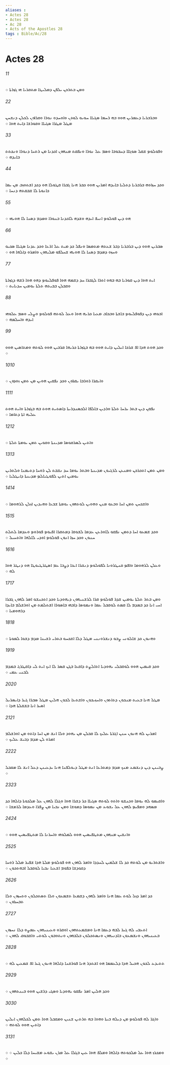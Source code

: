 ```yaml
---
aliases : 
- Actes 28
- Actes 28
- Ac 28
- Acts of the Apostles 28
tags : Bible/Ac/28
---
```


# Actes 28

###### 11
ܘܡܢ ܒܬܪܟܢ ܝܠܦܢ ܕܡܠܝܛܐ ܡܬܩܪܝܐ ܗܝ ܓܙܪܬܐ ܀
###### 22
ܘܒܪܒܪܝܐ ܕܥܡܪܝܢ ܗܘܘ ܒܗ ܪܚܡܐ ܤܓܝܐܐ ܚܘܝܘ ܠܘܬܢ ܘܐܘܚܕܘ ܢܘܪܐ ܘܩܪܐܘܢ ܠܟܠܢ ܕܢܫܚܢ ܡܛܠ ܡܛܪܐ ܤܓܝܐܐ ܘܩܘܪܫܐ ܕܐܝܬ ܗܘܐ ܀
###### 33
ܘܦܘܠܘܤ ܫܩܠ ܤܘܓܐܐ ܕܚܒܘܒܐ ܘܤܡ ܥܠ ܢܘܪܐ ܘܢܦܩܬ ܡܢܗܘܢ ܐܟܕܢܐ ܡܢ ܪܬܚܐ ܕܢܘܪܐ ܘܢܟܬܬ ܒܐܝܕܗ ܀
###### 44
ܘܟܕ ܚܙܐܘܗ ܒܪܒܪܝܐ ܕܬܠܝܐ ܒܐܝܕܗ ܐܡܪܝܢ ܗܘܘ ܟܒܪ ܗܢܐ ܓܒܪܐ ܩܛܘܠܐ ܗܘ ܕܟܕ ܐܫܬܘܙܒ ܡܢ ܝܡܐ ܟܐܢܘܬܐ ܠܐ ܫܒܩܬܗ ܕܢܚܐ ܀
###### 55
ܗܘ ܕܝܢ ܦܘܠܘܤ ܐܢܝܦ ܐܝܕܗ ܘܫܕܗ ܠܐܟܕܢܐ ܒܢܘܪܐ ܘܡܕܡ ܕܤܢܐ ܠܐ ܗܘܝܗܝ ܀
###### 66
ܤܒܪܝܢ ܗܘܘ ܕܝܢ ܒܪܒܪܝܐ ܕܒܪ ܫܥܬܗ ܡܬܡܤܐ ܘܢܦܠ ܟܕ ܡܝܬ ܥܠ ܐܪܥܐ ܘܟܕ ܥܕܢܐ ܤܓܝܐܐ ܤܟܝܘ ܘܚܙܘ ܕܡܕܡ ܕܤܢܐ ܠܐ ܗܘܝܗܝ ܫܚܠܦܘ ܡܠܝܗܘܢ ܘܐܡܪܘ ܕܐܠܗܐ ܗܘ ܀
###### 77
ܐܝܬ ܗܘܐ ܕܝܢ ܩܘܪܝܐ ܒܗ ܒܗܘ ܐܬܪܐ ܠܓܒܪܐ ܚܕ ܕܫܡܗ ܗܘܐ ܦܘܦܠܝܘܤ ܕܗܘ ܗܘܐ ܪܫܗ ܕܓܙܪܬܐ ܘܩܒܠܢ ܒܒܝܬܗ ܬܠܬܐ ܝܘܡܝܢ ܚܕܝܐܝܬ ܀
###### 88
ܐܒܘܗܝ ܕܝܢ ܕܦܘܦܠܝܘܤ ܒܐܫܬܐ ܘܒܟܐܒ ܡܥܝܐ ܟܪܝܗ ܗܘܐ ܘܥܠ ܠܘܬܗ ܦܘܠܘܤ ܘܨܠܝ ܘܤܡ ܥܠܘܗܝ ܐܝܕܗ ܘܐܚܠܡܗ ܀
###### 99
ܘܟܕ ܗܘܬ ܗܕܐ ܐܦ ܫܪܟܐ ܐܝܠܝܢ ܕܐܝܬ ܗܘܘ ܒܗ ܒܓܙܪܬܐ ܟܪܝܗܐ ܩܪܒܝܢ ܗܘܘ ܠܘܬܗ ܘܡܬܐܤܝܢ ܗܘܘ ܀
###### 1010
ܘܐܝܩܪܐ ܪܘܪܒܐ ܝܩܪܘܢ ܘܟܕ ܢܦܩܝܢ ܗܘܝܢ ܡܢ ܬܡܢ ܙܘܕܘܢ ܀
###### 1111
ܢܦܩܢ ܕܝܢ ܒܬܪ ܝܪܚܐ ܬܠܬܐ ܘܪܕܝܢ ܒܐܠܦܐ ܐܠܟܤܢܕܪܝܬܐ ܕܐܤܬܝܬ ܗܘܬ ܒܗ ܒܓܙܪܬܐ ܘܐܝܬ ܗܘܬ ܥܠܝܗ ܐܬܐ ܕܬܐܡܐ ܀
###### 1212
ܘܐܬܝܢ ܠܤܪܩܘܤܐ ܡܕܝܢܬܐ ܘܩܘܝܢ ܬܡܢ ܝܘܡܬܐ ܬܠܬܐ ܀
###### 1313
ܘܡܢ ܬܡܢ ܐܬܟܪܟܢ ܘܡܢܥܢ ܠܪܓܝܘܢ ܡܕܝܢܬܐ ܘܒܬܪ ܝܘܡܐ ܚܕ ܢܫܒܬ ܠܢ ܪܘܚܐ ܕܬܝܡܢܐ ܘܠܬܪܝܢ ܝܘܡܝܢ ܐܬܝܢ ܠܦܘܛܝܐܠܤ ܡܕܝܢܬܐ ܕܐܝܛܠܝܐ ܀
###### 1414
ܘܐܫܟܚܢ ܬܡܢ ܐܚܐ ܘܒܥܘ ܡܢܢ ܘܗܘܝܢ ܠܘܬܗܘܢ ܝܘܡܬܐ ܫܒܥܐ ܘܗܝܕܝܢ ܐܙܠܢ ܠܪܗܘܡܐ ܀
###### 1515
ܘܟܕ ܫܡܥܘ ܐܚܐ ܕܬܡܢ ܢܦܩܘ ܠܐܘܪܥܢ ܥܕܡܐ ܠܫܘܩܐ ܕܡܬܩܪܐ ܐܦܝܘܤ ܦܘܪܘܤ ܘܥܕܡܐ ܠܬܠܬ ܚܢܘܢ ܘܟܕ ܚܙܐ ܐܢܘܢ ܦܘܠܘܤ ܐܘܕܝ ܠܐܠܗܐ ܘܐܬܚܝܠ ܀
###### 1616
ܘܥܠܢ ܠܪܗܘܡܐ ܘܐܦܤ ܩܢܛܪܘܢܐ ܠܦܘܠܘܤ ܕܢܫܪܐ ܐܝܟܐ ܕܨܒܐ ܥܡ ܐܤܛܪܛܝܘܛܐ ܗܘ ܕܢܛܪ ܗܘܐ ܠܗ ܀
###### 1717
ܘܡܢ ܒܬܪ ܬܠܬܐ ܝܘܡܝܢ ܫܕܪ ܦܘܠܘܤ ܩܪܐ ܠܪܫܢܝܗܘܢ ܕܝܗܘܕܝܐ ܘܟܕ ܐܬܟܢܫܘ ܐܡܪ ܠܗܘܢ ܓܒܪܐ ܐܚܝ ܐܢܐ ܟܕ ܒܡܕܡ ܠܐ ܩܡܬ ܠܘܩܒܠ ܥܡܐ ܘܢܡܘܤܐ ܕܐܒܗܝ ܒܐܤܘܪܐ ܐܫܬܠܡܬ ܡܢ ܐܘܪܫܠܡ ܒܐܝܕܐ ܕܪܗܘܡܝܐ ܀
###### 1818
ܘܗܢܘܢ ܟܕ ܫܐܠܘܢܝ ܨܒܘ ܕܢܫܪܘܢܢܝ ܡܛܠ ܕܠܐ ܐܫܟܚܘ ܒܬܪܝ ܪܫܝܢܐ ܡܕܡ ܕܫܘܐ ܠܡܘܬܐ ܀
###### 1919
ܘܟܕ ܩܝܡܝܢ ܗܘܘ ܠܘܩܒܠܝ ܝܗܘܕܝܐ ܐܬܐܠܨܬ ܕܐܩܥܐ ܒܓܢ ܩܤܪ ܠܐ ܐܝܟ ܐܝܬ ܠܝ ܕܐܩܛܪܓ ܒܡܕܡ ܠܒܢܝ ܥܡܝ ܀
###### 2020
ܡܛܠ ܗܢܐ ܒܥܝܬ ܡܢܟܘܢ ܕܬܐܬܘܢ ܘܐܚܙܝܟܘܢ ܘܐܫܬܥܐ ܠܟܘܢ ܗܠܝܢ ܡܛܠ ܤܒܪܐ ܓܝܪ ܕܐܝܤܪܝܠ ܐܤܝܪ ܐܢܐ ܒܫܫܠܬܐ ܗܕܐ ܀
###### 2121
ܐܡܪܝܢ ܠܗ ܗܢܘܢ ܚܢܢ ܐܓܪܬܐ ܥܠܝܟ ܠܐ ܩܒܠܢ ܡܢ ܝܗܘܕ ܘܠܐ ܐܢܫ ܡܢ ܐܚܐ ܕܐܬܘ ܡܢ ܐܘܪܫܠܡ ܐܡܪܘ ܠܢ ܡܕܡ ܕܒܝܫ ܥܠܝܟ ܀
###### 2222
ܨܒܝܢܢ ܕܝܢ ܕܢܫܡܥ ܡܢܟ ܡܕܡ ܕܡܬܪܥܐ ܐܢܬ ܡܛܠ ܕܝܘܠܦܢܐ ܗܢܐ ܝܕܥܝܢܢ ܕܥܠ ܐܢܫ ܠܐ ܡܩܒܠ ܀
###### 2323
ܘܐܩܝܡܘ ܠܗ ܝܘܡܐ ܘܟܢܫܘ ܘܐܬܘ ܠܘܬܗ ܤܓܝܐܐ ܟܪ ܕܫܪܐ ܗܘܐ ܘܓܠܐ ܠܗܘܢ ܥܠ ܡܠܟܘܬܐ ܕܐܠܗܐ ܟܕ ܡܤܗܕ ܘܡܦܝܤ ܠܗܘܢ ܥܠ ܝܫܘܥ ܡܢ ܢܡܘܤܐ ܕܡܘܫܐ ܘܡܢ ܢܒܝܐ ܡܢ ܨܦܪܐ ܘܥܕܡܐ ܠܪܡܫܐ ܀
###### 2424
ܘܐܢܫܝܢ ܡܢܗܘܢ ܡܬܛܦܝܤܝܢ ܗܘܘ ܠܡܠܘܗܝ ܘܐܚܪܢܐ ܠܐ ܡܬܛܦܝܤܝܢ ܗܘܘ ܀
###### 2525
ܘܐܫܬܪܝܘ ܡܢ ܠܘܬܗ ܟܕ ܠܐ ܫܠܡܝܢ ܠܚܕܕܐ ܘܐܡܪ ܠܗܘܢ ܗܘ ܦܘܠܘܤ ܡܠܬܐ ܗܕܐ ܫܦܝܪ ܡܠܠ ܪܘܚܐ ܕܩܘܕܫܐ ܒܦܘܡ ܐܫܥܝܐ ܢܒܝܐ ܠܘܩܒܠ ܐܒܗܬܟܘܢ ܀
###### 2626
ܟܕ ܐܡܪ ܕܙܠ ܠܘܬ ܥܡܐ ܗܢܐ ܘܐܡܪ ܠܗܘܢ ܕܫܡܥܐ ܬܫܡܥܘܢ ܘܠܐ ܬܤܬܟܠܘܢ ܘܬܚܙܘܢ ܘܠܐ ܬܒܚܪܘܢ ܀
###### 2727
ܐܬܥܒܝ ܠܗ ܓܝܪ ܠܒܗ ܕܥܡܐ ܗܢܐ ܘܡܫܡܥܬܗܘܢ ܐܘܩܪܘ ܘܥܝܢܝܗܘܢ ܥܡܨܘ ܕܠܐ ܢܚܙܘܢ ܒܥܝܢܝܗܘܢ ܘܢܫܡܥܘܢ ܒܐܕܢܝܗܘܢ ܘܢܤܬܟܠܘܢ ܒܠܒܗܘܢ ܘܢܬܘܒܘܢ ܠܘܬܝ ܘܐܫܒܘܩ ܠܗܘܢ ܀
###### 2828
ܬܬܝܕܥ ܠܟܘܢ ܗܟܝܠ ܗܕܐ ܕܠܥܡܡܐ ܗܘ ܐܫܬܕܪ ܗܢܐ ܦܘܪܩܢܐ ܕܐܠܗܐ ܗܢܘܢ ܓܝܪ ܐܦ ܫܡܥܝܢ ܠܗ ܀
###### 2929
ܘܟܕ ܗܠܝܢ ܐܡܪ ܢܦܩܘ ܝܗܘܕܝܐ ܘܤܓܝ ܕܪܫܝܢ ܗܘܘ ܒܝܢܬܗܘܢ ܀
###### 3030
ܘܐܓܪ ܠܗ ܦܘܠܘܤ ܡܢ ܕܝܠܗ ܒܝܬܐ ܘܗܘܐ ܒܗ ܬܪܬܝܢ ܫܢܝܢ ܘܡܩܒܠ ܗܘܐ ܬܡܢ ܠܟܠܗܘܢ ܐܝܠܝܢ ܕܐܬܝܢ ܗܘܘ ܠܘܬܗ ܀
###### 3131
ܘܡܟܪܙ ܗܘܐ ܥܠ ܡܠܟܘܬܗ ܕܐܠܗܐ ܘܡܠܦ ܗܘܐ ܥܝܢ ܒܓܠܐ ܥܠ ܡܪܢ ܝܫܘܥ ܡܫܝܚܐ ܕܠܐ ܟܠܝܢ ܀ ܀ ܀
